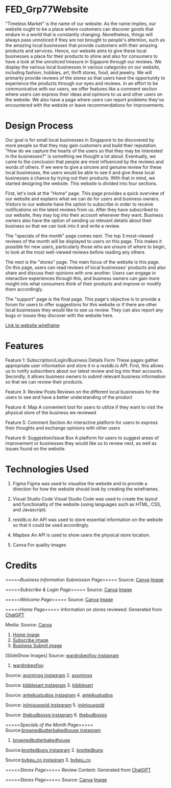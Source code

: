 # FED_Grp77Website
"Timeless Market" is the name of our website. As the name implies, our website ought to be a place where customers can discover goods that endure in a world that is constantly changing. Nonetheless, things will always pass unnoticed if they are not brought to people's attention, such as the amazing local businesses that provide customers with their amazing products and services. Hence, our website aims to give these local businesses a place for their products to shine and also for consumers to have a look at the unnoticed treasure in Sigapore through our reviews. We display the various local businesses in various categories on our website, including fashion, hobbies, art, thrift stores, food, and jewelry. We will primarily provide reviews of the stores so that users have the opportunity to experience the products through our eyes and reviews. In an effort to be communicative with our users, we offer features like a comment section where users can express their ideas and opinions to us and other users on the website. We also have a page where users can report problems they've encountered with the website or leave recommendations for improvements.


# Design Process
Our goal is for small local businesses in Singapore to be discovered by more people so that they may gain customers and build their reputation. "How do we capture the hearts of the users so that they may be interested in the businesses?" is something we thought a lot about. Eventually, we came to the conclusion that people are most influenced by the reviews and words of others. If we were to give a sincere and genuine review for these local businesses, the users would be able to see it and give these local businesses a chance by trying out their products. With that in mind, we started designing the website. This website is divided into four sections.

First, let's look at the "Home" page. This page provides a quick overview of our website and explains what we can do for users and business owners. Visitors to our website have the option to subscribe in order to receive notifications on the latest reviews from us. After they have subscribed to our website, they may log into their account whenever they want. Business owners also have the option of sending us relevant details about their business so that we can look into it and write a review.

The "specials of the month" page comes next. The top 3 most-viewed reviews of the month will be displayed to users on this page. This makes it possible for new users, particularly those who are unsure of where to begin, to look at the most well-viewed reviews before reading any others.

The next is the "stores" page. The main focus of the website is this page. On this page, users can read reviews of local businesses' products and also share and discuss their opinions with one another. Users can engage in interactive experiences through this, and business owners can gain more insight into what consumers think of their products and improve or modify them accordingly.

The "support" page is the final page. This page's objective is to provide a forum for users to offer suggestions for this website or if there are other local businesses they would like to see us review. They can also report any bugs or issues they discover with the website here.

[Link to website wireframe]()


# Features
Feature 1: Subscription/Login/Business Details Form
These pages gather appropriate user information and store it in a restdb.io API. First, this allows us to notify subscribers about our latest review and log into their accounts. Secondly, it allows business owners to submit relevant business information so that we can review their products.

Feature 3: Review Posts
Reviews on the different local businesses for the users to see and have a better understanding of the product

Feature 4: Map
A convenient tool for users to utilize if they want to visit the physical store of the business we reviewed

Feature 5: Comment Section
An interactive platform for users to express their thoughts and exchange opinions with other users

Feature 6: Suggestion/Issue Box
A platform for users to suggest areas of improvement or businesses they would like us to review next, as well as issues found on the website.


# Technologies Used
1. Figma
Figma was used to visualize the website and to provide a direction for how the website should look by creating the wireframes.

3. Visual Studio Code
Visual Studio Code was used to create the layout and functionality of the website (using languages such as HTML, CSS, and Javascript).
  
4. restdb.io
An API was used to store essential information on the website so that it could be used accordingly.
  
5. Mapbox
An API is used to show users the physical store location.

6. Canva
For quality images


# Credits 
=====_Business Information Submission Page_=====
Source: [Canva](https://www.bing.com/ck/a?!&&p=3926450b066ab31aJmltdHM9MTcwNzI2NDAwMCZpZ3VpZD0zYmE3NTVjMC1iNzcxLTYwZGItMjU0MS00NjBiYjYzNDYxNTgmaW5zaWQ9NTIxNg&ptn=3&ver=2&hsh=3&fclid=3ba755c0-b771-60db-2541-460bb6346158&psq=canva&u=a1aHR0cHM6Ly93d3cuY2FudmEuY29tLw&ntb=1)
[Image]("C:\Users\65842\OneDrive\Desktop\ID_FED\Ass2\FED_Grp77Website\website_img\subscribe_business_img.png")


=====_Subscribe & Login Page_=====
Source: [Canva](https://www.bing.com/ck/a?!&&p=3926450b066ab31aJmltdHM9MTcwNzI2NDAwMCZpZ3VpZD0zYmE3NTVjMC1iNzcxLTYwZGItMjU0MS00NjBiYjYzNDYxNTgmaW5zaWQ9NTIxNg&ptn=3&ver=2&hsh=3&fclid=3ba755c0-b771-60db-2541-460bb6346158&psq=canva&u=a1aHR0cHM6Ly93d3cuY2FudmEuY29tLw&ntb=1)
[Image]("C:\Users\65842\OneDrive\Desktop\ID_FED\Ass2\FED_Grp77Website\website_img\subscribe_cust_img.png")

=====_Welcome Page_=====
Source: [Canva](https://www.bing.com/ck/a?!&&p=3926450b066ab31aJmltdHM9MTcwNzI2NDAwMCZpZ3VpZD0zYmE3NTVjMC1iNzcxLTYwZGItMjU0MS00NjBiYjYzNDYxNTgmaW5zaWQ9NTIxNg&ptn=3&ver=2&hsh=3&fclid=3ba755c0-b771-60db-2541-460bb6346158&psq=canva&u=a1aHR0cHM6Ly93d3cuY2FudmEuY29tLw&ntb=1)
[Image]("C:\Users\65842\OneDrive\Desktop\ID_FED\Ass2\FED_Grp77Website\website_img\welcome_img.png")

=====_Home Page_=====
Information on stores reviewed: Generated from [ChatGPT](https://chat.openai.com/)

Media:
Source: [Canva](https://www.bing.com/ck/a?!&&p=3926450b066ab31aJmltdHM9MTcwNzI2NDAwMCZpZ3VpZD0zYmE3NTVjMC1iNzcxLTYwZGItMjU0MS00NjBiYjYzNDYxNTgmaW5zaWQ9NTIxNg&ptn=3&ver=2&hsh=3&fclid=3ba755c0-b771-60db-2541-460bb6346158&psq=canva&u=a1aHR0cHM6Ly93d3cuY2FudmEuY29tLw&ntb=1)
1. [Home image]("C:\Users\65842\OneDrive\Desktop\ID_FED\Ass2\FED_Grp77Website\website_img\home_img.png")
2. [Subscribe image]("C:\Users\65842\OneDrive\Desktop\ID_FED\Ass2\FED_Grp77Website\website_img\about_us_image_ps.png")
3. [Business Submit image]("C:\Users\65842\OneDrive\Desktop\ID_FED\Ass2\FED_Grp77Website\website_img\business_owners_image.png")

[SlideShow Images]
Source: [wardrobeofjoy instagram](https://www.instagram.com/p/C242qc-SFNL/?img_index=1)
1. [wardrobeofjoy]("C:\Users\65842\OneDrive\Desktop\ID_FED\Ass2\FED_Grp77Website\website_img\fashion_slideshow.png")

Source: [avominsg instagram](https://www.instagram.com/p/CvrIBpPSNBc/?img_index=1)
2. [avominsg]("C:\Users\65842\OneDrive\Desktop\ID_FED\Ass2\FED_Grp77Website\website_img\food_slideshow.png")

Source: [kibblesart instagram](https://www.instagram.com/p/Cz71lferajV/)
3. [kibblesart]("C:\Users\65842\OneDrive\Desktop\ID_FED\Ass2\FED_Grp77Website\website_img\art_slideshow.png")

Source: [anteikustudios instagram](https://www.instagram.com/p/C15xdYHRLt9/?img_index=1)
4. [anteikustudios]("C:\Users\65842\OneDrive\Desktop\ID_FED\Ass2\FED_Grp77Website\website_img\thrift_shops_slideshow.png")

Source: [injiniousgold instagram](https://www.instagram.com/p/CniWTkLBZyL/)
5. [injiniousgold]("C:\Users\65842\OneDrive\Desktop\ID_FED\Ass2\FED_Grp77Website\website_img\jewelry_slideshow.png")

Source: [thebudboxsg instagram](https://www.instagram.com/p/CydDZ1lOP0m/)
6. [thebudboxsg]("C:\Users\65842\OneDrive\Desktop\ID_FED\Ass2\FED_Grp77Website\website_img\hobbies_slideshow.png")


=====_Specials of the Month Page_=====
Source:[brownedbutterbakedhouse instagram](https://www.instagram.com/p/CcvBcDHvn_V/)
1. [brownedbutterbakedhouse]("C:\Users\65842\OneDrive\Desktop\ID_FED\Ass2\FED_Grp77Website\website_img\sotm_food.png")

Source:[knottedbuns instagram](https://www.instagram.com/p/CKbe2OZrHtL/)
2. [knottedbuns]("C:\Users\65842\OneDrive\Desktop\ID_FED\Ass2\FED_Grp77Website\website_img\sotm_hobbies.png")

Source:[bybeu_co instagram](https://www.instagram.com/p/C2CPOqQSB7O/)
3. [bybeu_co]("C:\Users\65842\OneDrive\Desktop\ID_FED\Ass2\FED_Grp77Website\website_img\sotm_fashion.png")


=====_Stores Page_=====
Review Content:  Generated from [ChatGPT](https://chat.openai.com/)


=====_Stores Page_=====
Source: [Canva](https://www.bing.com/ck/a?!&&p=3926450b066ab31aJmltdHM9MTcwNzI2NDAwMCZpZ3VpZD0zYmE3NTVjMC1iNzcxLTYwZGItMjU0MS00NjBiYjYzNDYxNTgmaW5zaWQ9NTIxNg&ptn=3&ver=2&hsh=3&fclid=3ba755c0-b771-60db-2541-460bb6346158&psq=canva&u=a1aHR0cHM6Ly93d3cuY2FudmEuY29tLw&ntb=1)
[Image]("C:\Users\65842\OneDrive\Desktop\ID_FED\Ass2\FED_Grp77Website\website_img\support_img.png")
